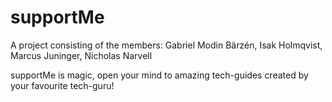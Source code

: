 # supportMe

A project consisting of the members:
Gabriel Modin Bärzén,
Isak Holmqvist,
Marcus Juninger,
Nicholas Narvell

supportMe is magic, open your mind to amazing tech-guides created by your favourite tech-guru!
